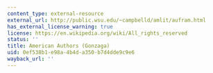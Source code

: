 ```yaml
---
content_type: external-resource
external_url: http://public.wsu.edu/~campbelld/amlit/aufram.html
has_external_license_warning: true
license: https://en.wikipedia.org/wiki/All_rights_reserved
status: ''
title: American Authors (Gonzaga)
uid: 0ef538b1-e98a-4b4d-a350-b7d4dde9c9e6
wayback_url: ''
---
```

